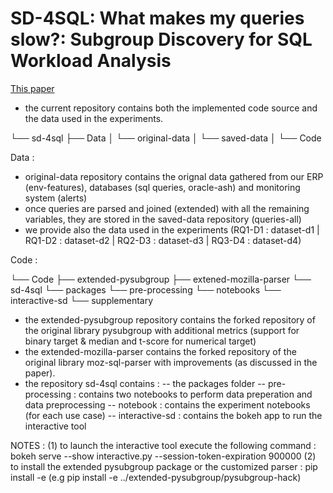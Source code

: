 # SD-4SQL: What makes my queries slow?: Subgroup Discovery for SQL Workload Analysis

[This paper](https://hal.archives-ouvertes.fr/hal-03318172/document)

- the current repository contains both the implemented code source and the data used in the experiments.

 └── sd-4sql
     ├── Data
     │    └── original-data
     │    └── saved-data
     │
     └── Code


Data : 
- original-data repository contains the orignal data gathered from our ERP (env-features), databases (sql queries, oracle-ash) and monitoring system (alerts)
- once queries are parsed and joined (extended) with all the remaining variables, they are stored in the saved-data repository (queries-all)
- we provide also the data used in the experiments (RQ1-D1 : dataset-d1 | RQ1-D2 : dataset-d2 | RQ2-D3 : dataset-d3 | RQ3-D4 : dataset-d4)

Code :  

 └── Code
      ├── extended-pysubgroup
      ├── extened-mozilla-parser
      └── sd-4sql
           └── packages
           └── pre-processing
           └── notebooks
           └── interactive-sd
           └── supplementary

- the extended-pysubgroup repository contains the forked repository of the original library pysubgroup with additional metrics (support for binary target & median and t-score for numerical target)
- the extended-mozilla-parser contains the forked repository of the original library moz-sql-parser with improvements (as discussed in the paper).
- the repository sd-4sql contains :
	-- the packages folder 
	-- pre-processing : contains two notebooks to perform data preperation and data preprocessing 
	-- notebook : contains the experiment notebooks (for each use case)
	-- interactive-sd : contains the bokeh app to run the interactive tool 

NOTES : (1) to launch the interactive tool execute the following command : bokeh serve --show interactive.py --session-token-expiration 900000 
	(2) to install the extended pysubgroup package or the customized parser : pip install -e <path> (e.g pip install -e ../extended-pysubgroup/pysubgroup-hack)
